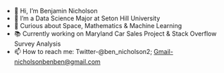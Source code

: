 - 👋 Hi, I’m Benjamin Nicholson
- 👀 I’m a Data Science Major at Seton Hill University
- 🌱 Curious about Space, Mathematics & Machine Learning
- 📚 Currently working on Maryland Car Sales Project & Stack Overflow Survey Analysis
- 📫 How to reach me: Twitter-@ben_nicholson2; Gmail-nicholsonbenben@gmail.com

<!---
bennicholson2/bennicholson2 is a ✨ special ✨ repository because its `README.md` (this file) appears on your GitHub profile.
You can click the Preview link to take a look at your changes.
--->
